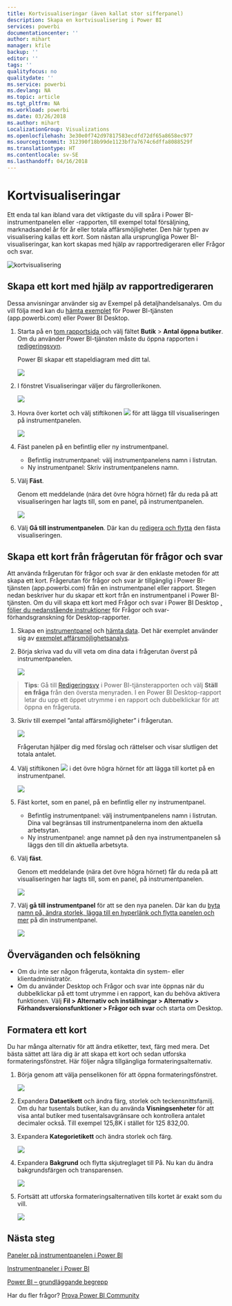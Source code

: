 ```yaml
---
title: Kortvisualiseringar (även kallat stor sifferpanel)
description: Skapa en kortvisualisering i Power BI
services: powerbi
documentationcenter: ''
author: mihart
manager: kfile
backup: ''
editor: ''
tags: ''
qualityfocus: no
qualitydate: ''
ms.service: powerbi
ms.devlang: NA
ms.topic: article
ms.tgt_pltfrm: NA
ms.workload: powerbi
ms.date: 03/26/2018
ms.author: mihart
LocalizationGroup: Visualizations
ms.openlocfilehash: 3e30e0f742d97817583ecdfd72df65a8658ec977
ms.sourcegitcommit: 312390f18b99de1123bf7a7674c6dffa8088529f
ms.translationtype: HT
ms.contentlocale: sv-SE
ms.lasthandoff: 04/16/2018
---
```

# <a name="card-visualizations"></a>Kortvisualiseringar
Ett enda tal kan ibland vara det viktigaste du vill spåra i Power BI-instrumentpanelen eller -rapporten, till exempel total försäljning, marknadsandel år för år eller totala affärsmöjligheter. Den här typen av visualisering kallas ett *kort*. Som nästan alla ursprungliga Power BI-visualiseringar, kan kort skapas med hjälp av rapportredigeraren eller Frågor och svar.

![kortvisualisering](media/power-bi-visualization-card/pbi_opptuntiescard.png)

## <a name="create-a-card-using-the-report-editor"></a>Skapa ett kort med hjälp av rapportredigeraren
Dessa anvisningar använder sig av Exempel på detaljhandelsanalys. Om du vill följa med kan du [hämta exemplet](sample-datasets.md) för Power BI-tjänsten (app.powerbi.com) eller Power BI Desktop.   

1. Starta på en [tom rapportsida ](power-bi-report-add-page.md) och välj fältet **Butik** \> **Antal öppna butiker**. Om du använder Power BI-tjänsten måste du öppna rapporten i [redigeringsvyn](service-interact-with-a-report-in-editing-view.md).

    Power BI skapar ett stapeldiagram med ditt tal.

   ![](media/power-bi-visualization-card/pbi_rptnumbertilechart.png)
2. I fönstret Visualiseringar väljer du färgrollerikonen.

   ![](media/power-bi-visualization-card/pbi_changechartcard.png)
6. Hovra över kortet och välj stiftikonen ![](media/power-bi-visualization-card/pbi_pintile.png) för att lägga till visualiseringen på instrumentpanelen.

   ![](media/power-bi-visualization-card/power-bi-pin-icon.png)
7. Fäst panelen på en befintlig eller ny instrumentpanel.

   * Befintlig instrumentpanel: välj instrumentpanelens namn i listrutan.
   * Ny instrumentpanel: Skriv instrumentpanelens namn.
8. Välj **Fäst**.

   Genom ett meddelande (nära det övre högra hörnet) får du reda på att visualiseringen har lagts till, som en panel, på instrumentpanelen.

   ![](media/power-bi-visualization-card/power-bi-pin-success-message.png)
9. Välj **Gå till instrumentpanelen**. Där kan du [redigera och flytta](service-dashboard-edit-tile.md) den fästa visualiseringen.


## <a name="create-a-card-from-the-qa-question-box"></a>Skapa ett kort från frågerutan för frågor och svar
Att använda frågerutan för frågor och svar är den enklaste metoden för att skapa ett kort. Frågerutan för frågor och svar är tillgänglig i Power BI-tjänsten (app.powerbi.com) från en instrumentpanel eller rapport. Stegen nedan beskriver hur du skapar ett kort från en instrumentpanel i Power BI-tjänsten. Om du vill skapa ett kort med Frågor och svar i Power BI Desktop [, följer du nedanstående instruktioner](https://powerbi.microsoft.com/en-us/blog/power-bi-desktop-december-feature-summary/#QandA) för Frågor och svar-förhandsgranskning för Desktop-rapporter.

1. Skapa en [instrumentpanel](service-dashboards.md) och [hämta data](service-get-data.md). Det här exemplet använder sig av [exemplet affärsmöjlighetsanalys](sample-opportunity-analysis.md).

1. Börja skriva vad du vill veta om dina data i frågerutan överst på instrumentpanelen. 

   ![](media/power-bi-visualization-card/power-bi-q-and-a-box.png)

>**Tips**: Gå till [Redigeringsvy](service-reading-view-and-editing-view.md) i Power BI-tjänsterapporten och välj **Ställ en fråga** från den översta menyraden. I en Power BI Desktop-rapport letar du upp ett öppet utrymme i en rapport och dubbelklickar för att öppna en frågeruta.

3. Skriv till exempel ”antal affärsmöjligheter” i frågerutan.

   ![](media/power-bi-visualization-card/power-bi-q-and-a.png)

   Frågerutan hjälper dig med förslag och rättelser och visar slutligen det totala antalet.  
4. Välj stiftikonen ![](media/power-bi-visualization-card/pbi_pintile.png) i det övre högra hörnet för att lägga till kortet på en instrumentpanel.

   ![](media/power-bi-visualization-card/power-bi-pin.png)
5. Fäst kortet, som en panel, på en befintlig eller ny instrumentpanel.

   * Befintlig instrumentpanel: välj instrumentpanelens namn i listrutan. Dina val begränsas till instrumentpanelerna inom den aktuella arbetsytan.
   * Ny instrumentpanel: ange namnet på den nya instrumentpanelen så läggs den till din aktuella arbetsyta.
6. Välj **fäst**.

   Genom ett meddelande (nära det övre högra hörnet) får du reda på att visualiseringen har lagts till, som en panel, på instrumentpanelen.  

   ![](media/power-bi-visualization-card/power-bi-success.png)
7. Välj **gå till instrumentpanel** för att se den nya panelen. Där kan du [byta namn på, ändra storlek, lägga till en hyperlänk och flytta panelen och mer](service-dashboard-edit-tile.md) på din instrumentpanel.

   ![](media/power-bi-visualization-card/power-bi-pinned.png)

## <a name="considerations-and-troubleshooting"></a>Överväganden och felsökning
- Om du inte ser någon frågeruta, kontakta din system- eller klientadministratör.    
- Om du använder Desktop och Frågor och svar inte öppnas när du dubbelklickar på ett tomt utrymme i en rapport, kan du behöva aktivera funktionen.  Välj **Fil > Alternativ och inställningar > Alternativ > Förhandsversionsfunktioner > Frågor och svar** och starta om Desktop.

## <a name="format-a-card"></a>Formatera ett kort
Du har många alternativ för att ändra etiketter, text, färg med mera. Det bästa sättet att lära dig är att skapa ett kort och sedan utforska formateringsfönstret. Här följer några tillgängliga formateringsalternativ. 

1. Börja genom att välja penselikonen för att öppna formateringsfönstret. 

    ![](media/power-bi-visualization-card/power-bi-format-card.png)
2. Expandera **Dataetikett** och ändra färg, storlek och teckensnittsfamilj. Om du har tusentals butiker, kan du använda **Visningsenheter** för att visa antal butiker med tusentalsavgränsare och kontrollera antalet decimaler också. Till exempel 125,8K i stället för 125 832,00.

3.  Expandera **Kategorietikett** och ändra storlek och färg.

    ![](media/power-bi-visualization-card/power-bi-card-format.png)

4. Expandera **Bakgrund** och flytta skjutreglaget till På.  Nu kan du ändra bakgrundsfärgen och transparensen.

    ![](media/power-bi-visualization-card/power-bi-format-color.png)

5. Fortsätt att utforska formateringsalternativen tills kortet är exakt som du vill. 

    ![](media/power-bi-visualization-card/power-bi-formatted.png)

## <a name="next-steps"></a>Nästa steg
[Paneler på instrumentpanelen i Power BI](service-dashboard-tiles.md)

[Instrumentpaneler i Power BI](service-dashboards.md)

[Power BI – grundläggande begrepp](service-basic-concepts.md)

Har du fler frågor? [Prova Power BI Community](http://community.powerbi.com/)
